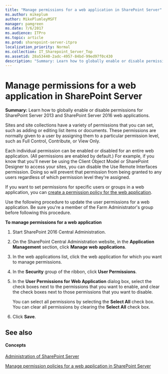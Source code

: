 ```yaml
---
title: "Manage permissions for a web application in SharePoint Server"
ms.author: mikeplum
author: MikePlumleyMSFT
manager: pamgreen
ms.date: 7/6/2017
ms.audience: ITPro
ms.topic: article
ms.prod: sharepoint-server-itpro
localization_priority: Normal
ms.collection: IT_Sharepoint_Server_Top
ms.assetid: 28a53440-2adc-4957-84bd-99ed97f0c430
description: "Summary: Learn how to globally enable or disable permissions for SharePoint Server 2013 and SharePoint Server 2016 web applications."
---
```


# Manage permissions for a web application in SharePoint Server

 **Summary:** Learn how to globally enable or disable permissions for SharePoint Server 2013 and SharePoint Server 2016 web applications. 
  
Sites and site collections have a variety of permissions that you can set, such as adding or editing list items or documents. These permissions are normally given to a user by assigning them to a particular permission level, such as Full Control, Contribute, or View Only.
  
Each individual permission can be enabled or disabled for an entire web application. (All permissions are enabled by default.) For example, if you know that you'll never be using the Client Object Model or SharePoint Designer to access your sites, you can disable the Use Remote Interfaces permission. Doing so will prevent that permission from being granted to any users regardless of which permission level they're assigned.
  
If you want to set permissions for specific users or groups in a web application, you can [create a permission policy for the web application](manage-permission-policies-for-a-web-application.md).
  
Use the following procedure to update the user permissions for a web application. Be sure you're a member of the Farm Administrator's group before following this procedure.
  
 **To manage permissions for a web application**
  
1. Start SharePoint 2016 Central Administration.
    
2. On the SharePoint Central Administration website, in the **Application Management** section, click **Manage web applications**.
    
3. In the web applications list, click the web application for which you want to manage permissions.
    
4. In the **Security** group of the ribbon, click **User Permissions**.
    
5. In the **User Permissions for Web Application** dialog box, select the check boxes next to the permissions that you want to enable, and clear the check boxes next to those permissions that you want to disable. 
    
    You can select all permissions by selecting the **Select All** check box. You can clear all permissions by clearing the **Select All** check box. 
    
6. Click **Save**.
    
## See also

#### Concepts

[Administration of SharePoint Server](administration.md)
  
[Manage permission policies for a web application in SharePoint Server](manage-permission-policies-for-a-web-application.md)

